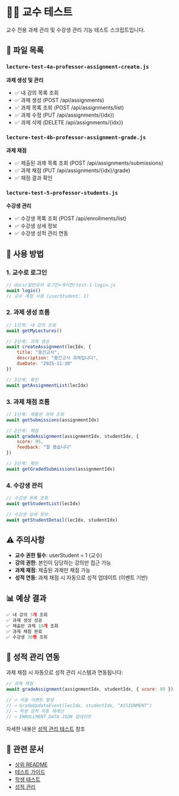 # 👨‍🏫 교수 테스트

교수 전용 과제 관리 및 수강생 관리 기능 테스트 스크립트입니다.

## 📁 파일 목록

### `lecture-test-4a-professor-assignment-create.js`
**과제 생성 및 관리**

- ✅ 내 강의 목록 조회
- ✅ 과제 생성 (POST /api/assignments)
- ✅ 과제 목록 조회 (POST /api/assignments/list)
- ✅ 과제 수정 (PUT /api/assignments/{idx})
- ✅ 과제 삭제 (DELETE /api/assignments/{idx})

### `lecture-test-4b-professor-assignment-grade.js`
**과제 채점**

- ✅ 제출된 과제 목록 조회 (POST /api/assignments/submissions)
- ✅ 과제 채점 (PUT /api/assignments/{idx}/grade)
- ✅ 채점 결과 확인

### `lecture-test-5-professor-students.js`
**수강생 관리**

- ✅ 수강생 목록 조회 (POST /api/enrollments/list)
- ✅ 수강생 상세 정보
- ✅ 수강생 성적 관리 연동

## 🚀 사용 방법

### 1. 교수로 로그인
```javascript
// docs/일반유저 로그인+게시판/test-1-login.js
await login()
// 교수 계정 사용 (userStudent: 1)
```

### 2. 과제 생성 흐름
```javascript
// 1단계: 내 강의 조회
await getMyLectures()

// 2단계: 과제 생성
await createAssignment(lecIdx, {
    title: "중간고사",
    description: "중간고사 과제입니다",
    dueDate: "2025-11-30"
})

// 3단계: 확인
await getAssignmentList(lecIdx)
```

### 3. 과제 채점 흐름
```javascript
// 1단계: 제출된 과제 조회
await getSubmissions(assignmentIdx)

// 2단계: 채점
await gradeAssignment(assignmentIdx, studentIdx, {
    score: 95,
    feedback: "잘 했습니다"
})

// 3단계: 확인
await getGradedSubmissions(assignmentIdx)
```

### 4. 수강생 관리
```javascript
// 수강생 목록 조회
await getStudentList(lecIdx)

// 수강생 상세 정보
await getStudentDetail(lecIdx, studentIdx)
```

## ⚠️ 주의사항

- **교수 권한 필수**: userStudent = 1 (교수)
- **강의 권한**: 본인이 담당하는 강의만 접근 가능
- **과제 채점**: 제출된 과제만 채점 가능
- **성적 연동**: 과제 채점 시 자동으로 성적 업데이트 (이벤트 기반)

## 📊 예상 결과

```javascript
✅ 내 강의 3개 조회
✅ 과제 생성 성공
✅ 제출된 과제 10개 조회
✅ 과제 채점 완료
✅ 수강생 30명 조회
```

## 🎯 성적 관리 연동

과제 채점 시 자동으로 성적 관리 시스템과 연동됩니다:

```javascript
// 과제 채점
await gradeAssignment(assignmentIdx, studentIdx, { score: 95 })

// 🔥 자동 이벤트 발생
// → GradeUpdateEvent(lecIdx, studentIdx, "ASSIGNMENT")
// → 학생 성적 자동 재계산
// → ENROLLMENT_DATA JSON 업데이트
```

자세한 내용은 [성적 관리 테스트](../04-grade/) 참조

## 🔗 관련 문서

- [상위 README](../README.md)
- [테스트 가이드](../TEST_GUIDE.md)
- [학생 테스트](../02-student/)
- [성적 관리](../04-grade/)
